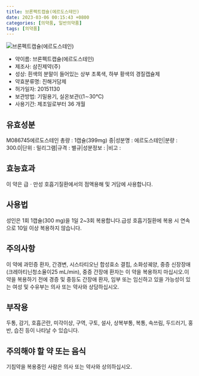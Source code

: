 ```yaml
---
title: 브론펙트캡슐(에르도스테인)
date: 2023-03-06 00:15:43 +0800
categories: [의약품, 일반의약품]
tags: [의약품]
---
```

![브론펙트캡슐(에르도스테인)](https://nedrug.mfds.go.kr/pbp/cmn/itemImageDownload/150981004028600034)

- 약이름: 브론펙트캡슐(에르도스테인)
- 제조사: 삼진제약(주)
- 성상: 흰색의 분말이 들어있는 상부 초록색, 하부 황색의 경질캡슐제
- 약효분류명: 진해거담제
- 허가일자: 20151130
- 보관방법: 기밀용기, 실온보관((1∼30℃)
- 사용기간: 제조일로부터 36 개월
## 유효성분
M086745에르도스테인
총량 : 1캡슐(399mg) 중|성분명 : 에르도스테인|분량 : 300.0|단위 : 밀리그램|규격 : 별규|성분정보 : |비고 :
## 효능효과
이 약은 급ㆍ만성 호흡기질환에서의 점액용해 및 거담에 사용합니다.
## 사용법
성인은 1회 1캡슐(300 mg)을 1일 2~3회 복용합니다.급성 호흡기질환에 복용 시 연속으로 10일 이상 복용하지 않습니다.
## 주의사항
이 약에 과민증 환자, 간경변, 시스타티오닌 합성효소 결핍, 소화성궤양, 중증 신장장애(크레아티닌청소율이25 mL/min), 중증 간장애 환자는 이 약을 복용하지 마십시오.이 약을 복용하기 전에 경증 및 중등도 간장애 환자, 임부 또는 임신하고 있을 가능성이 있는 여성 및 수유부는 의사 또는 약사와 상담하십시오.
## 부작용
두통, 감기, 호흡곤란, 미각이상, 구역, 구토, 설사, 상복부통, 복통, 속쓰림, 두드러기, 홍반, 습진 등이 나타날 수 있습니다.
## 주의해야 할 약 또는 음식
기침약을 복용중인 사람은 의사 또는 약사와 상의하십시오.
